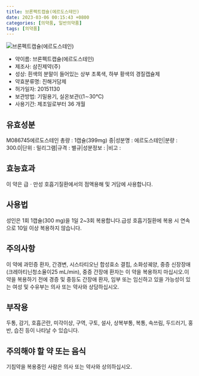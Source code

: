 ```yaml
---
title: 브론펙트캡슐(에르도스테인)
date: 2023-03-06 00:15:43 +0800
categories: [의약품, 일반의약품]
tags: [의약품]
---
```

![브론펙트캡슐(에르도스테인)](https://nedrug.mfds.go.kr/pbp/cmn/itemImageDownload/150981004028600034)

- 약이름: 브론펙트캡슐(에르도스테인)
- 제조사: 삼진제약(주)
- 성상: 흰색의 분말이 들어있는 상부 초록색, 하부 황색의 경질캡슐제
- 약효분류명: 진해거담제
- 허가일자: 20151130
- 보관방법: 기밀용기, 실온보관((1∼30℃)
- 사용기간: 제조일로부터 36 개월
## 유효성분
M086745에르도스테인
총량 : 1캡슐(399mg) 중|성분명 : 에르도스테인|분량 : 300.0|단위 : 밀리그램|규격 : 별규|성분정보 : |비고 :
## 효능효과
이 약은 급ㆍ만성 호흡기질환에서의 점액용해 및 거담에 사용합니다.
## 사용법
성인은 1회 1캡슐(300 mg)을 1일 2~3회 복용합니다.급성 호흡기질환에 복용 시 연속으로 10일 이상 복용하지 않습니다.
## 주의사항
이 약에 과민증 환자, 간경변, 시스타티오닌 합성효소 결핍, 소화성궤양, 중증 신장장애(크레아티닌청소율이25 mL/min), 중증 간장애 환자는 이 약을 복용하지 마십시오.이 약을 복용하기 전에 경증 및 중등도 간장애 환자, 임부 또는 임신하고 있을 가능성이 있는 여성 및 수유부는 의사 또는 약사와 상담하십시오.
## 부작용
두통, 감기, 호흡곤란, 미각이상, 구역, 구토, 설사, 상복부통, 복통, 속쓰림, 두드러기, 홍반, 습진 등이 나타날 수 있습니다.
## 주의해야 할 약 또는 음식
기침약을 복용중인 사람은 의사 또는 약사와 상의하십시오.
